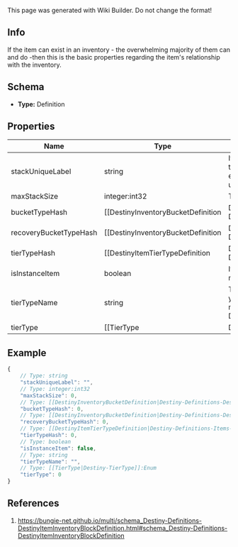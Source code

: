 <span class="wiki-builder">This page was generated with Wiki Builder. Do not change the format!</span>

## Info
If the item can exist in an inventory - the overwhelming majority of them can and do -then this is the basic properties regarding the item's relationship with the inventory.

## Schema
* **Type:** Definition

## Properties
Name | Type | Description
---- | ---- | -----------
stackUniqueLabel | string | If this string is populated, you can't have more than one stack with this label in a given inventory.Note that this is different from the equipping block's unique label, which is used for equipping uniqueness.
maxStackSize | integer:int32 | The maximum quantity of this item that can exist in a stack.
bucketTypeHash | [[DestinyInventoryBucketDefinition|Destiny-Definitions-DestinyInventoryBucketDefinition]]:ManifestDefinition:integer:uint32 | The hash identifier for the DestinyInventoryBucketDefinition to which this item belongs.I should have named this &quot;bucketHash&quot;, but too many things refer to it now.  Sigh.
recoveryBucketTypeHash | [[DestinyInventoryBucketDefinition|Destiny-Definitions-DestinyInventoryBucketDefinition]]:ManifestDefinition:integer:uint32 | If the item is picked up by the lost loot queue, this is the hash identifierfor the DestinyInventoryBucketDefinition into which it will be placed.Again, I should have named this recoveryBucketHash instead.
tierTypeHash | [[DestinyItemTierTypeDefinition|Destiny-Definitions-Items-DestinyItemTierTypeDefinition]]:ManifestDefinition:integer:uint32 | The hash identifier for the Tier Type of the item, use to look up its DestinyItemTierTypeDefinitionif you need to show localized data for the item's tier.
isInstanceItem | boolean | If TRUE, this item is instanced.  Otherwise, it is a generic item that merely has a quantity in a stack (like Glimmer).
tierTypeName | string | The localized name of the tier type, which is a useful shortcut so you don't have to look up the definition every time.  However, it's mostly a holdover from days before we had a DestinyItemTierTypeDefinition to refer to.
tierType | [[TierType|Destiny-TierType]]:Enum | The enumeration matching the tier type of the item to known values, again for convenience sake.

## Example
```javascript
{
    // Type: string
    "stackUniqueLabel": "",
    // Type: integer:int32
    "maxStackSize": 0,
    // Type: [[DestinyInventoryBucketDefinition|Destiny-Definitions-DestinyInventoryBucketDefinition]]:ManifestDefinition:integer:uint32
    "bucketTypeHash": 0,
    // Type: [[DestinyInventoryBucketDefinition|Destiny-Definitions-DestinyInventoryBucketDefinition]]:ManifestDefinition:integer:uint32
    "recoveryBucketTypeHash": 0,
    // Type: [[DestinyItemTierTypeDefinition|Destiny-Definitions-Items-DestinyItemTierTypeDefinition]]:ManifestDefinition:integer:uint32
    "tierTypeHash": 0,
    // Type: boolean
    "isInstanceItem": false,
    // Type: string
    "tierTypeName": "",
    // Type: [[TierType|Destiny-TierType]]:Enum
    "tierType": 0
}

```

## References
1. https://bungie-net.github.io/multi/schema_Destiny-Definitions-DestinyItemInventoryBlockDefinition.html#schema_Destiny-Definitions-DestinyItemInventoryBlockDefinition
